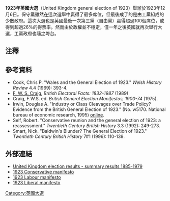 **1923年英國大選**（United Kingdom general election of 1923）舉辦於1923年12月6日。保守黨雖然在這次選舉中贏得了最多席位，但最後成了的是由工黨組成的少數政府。這次大選也是英國最後一次第三黨（自由黨）贏得超過100個席位，或得到超過26%的得票率。然而由於政權並不穩定，僅一年之後英國就再次舉行大選，工黨政府也隨之垮台。

## 注釋

<references group="n" />

## 參考資料

  - Cook, Chris P. "Wales and the General Election of 1923." *Welsh History Review* 4.4 (1969): 393-4.
  - [F. W. S. Craig](https://zh.wikipedia.org/wiki/F._W._S._Craig "wikilink"), *British Electoral Facts: 1832-1987* (1989)
  - Craig, F.W.S. ed. *British General Election Manifestos, 1900-74* (1975).
  - Irwin, Douglas A. "Industry or Class Cleavages over Trade Policy? Evidence from the British General Election of 1923." (No. w5170. National bureau of economic research, 1995) [online](https://core.ac.uk/download/pdf/6707971.pdf).
  - Self, Robert. "Conservative reunion and the general election of 1923: a reassessment." *Twentieth Century British History* 3.3 (1992): 249-273.
  - Smart, Nick. "Baldwin's Blunder? The General Election of 1923." *Twentieth Century British History* 7\#1 (1996): 110-139.

## 外部連結

  - [United Kingdom election results - summary results 1885-1979](http://www.election.demon.co.uk/geresults.html)
  - [1923 Conservative manifesto](http://www.conservativemanifesto.com/1923/1923-conservative-manifesto.shtml)
  - [1923 Labour manifesto](https://web.archive.org/web/20040212181039/http://labour-party.org.uk/manifestos/1923/1923-labour-manifesto.shtml)
  - [1923 Liberal manifesto](http://www.libdemmanifesto.com/1923/1923-liberal-manifesto.shtml)

[Category:英國大選](https://zh.wikipedia.org/wiki/Category:英國大選 "wikilink")